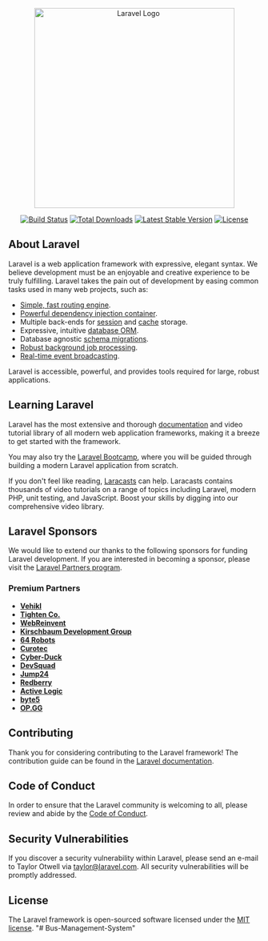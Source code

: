 <p align="center"><a href="https://laravel.com" target="_blank"><img src="https://raw.githubusercontent.com/laravel/art/master/logo-lockup/5%20SVG/2%20CMYK/1%20Full%20Color/laravel-logolockup-cmyk-red.svg" width="400" alt="Laravel Logo"></a></p>

<p align="center">
<a href="https://github.com/laravel/framework/actions"><img src="https://github.com/laravel/framework/workflows/tests/badge.svg" alt="Build Status"></a>
<a href="https://packagist.org/packages/laravel/framework"><img src="https://img.shields.io/packagist/dt/laravel/framework" alt="Total Downloads"></a>
<a href="https://packagist.org/packages/laravel/framework"><img src="https://img.shields.io/packagist/v/laravel/framework" alt="Latest Stable Version"></a>
<a href="https://packagist.org/packages/laravel/framework"><img src="https://img.shields.io/packagist/l/laravel/framework" alt="License"></a>
</p>

## About Laravel

Laravel is a web application framework with expressive, elegant syntax. We believe development must be an enjoyable and creative experience to be truly fulfilling. Laravel takes the pain out of development by easing common tasks used in many web projects, such as:

- [Simple, fast routing engine](https://laravel.com/docs/routing).
- [Powerful dependency injection container](https://laravel.com/docs/container).
- Multiple back-ends for [session](https://laravel.com/docs/session) and [cache](https://laravel.com/docs/cache) storage.
- Expressive, intuitive [database ORM](https://laravel.com/docs/eloquent).
- Database agnostic [schema migrations](https://laravel.com/docs/migrations).
- [Robust background job processing](https://laravel.com/docs/queues).
- [Real-time event broadcasting](https://laravel.com/docs/broadcasting).

Laravel is accessible, powerful, and provides tools required for large, robust applications.

## Learning Laravel

Laravel has the most extensive and thorough [documentation](https://laravel.com/docs) and video tutorial library of all modern web application frameworks, making it a breeze to get started with the framework.

You may also try the [Laravel Bootcamp](https://bootcamp.laravel.com), where you will be guided through building a modern Laravel application from scratch.

If you don't feel like reading, [Laracasts](https://laracasts.com) can help. Laracasts contains thousands of video tutorials on a range of topics including Laravel, modern PHP, unit testing, and JavaScript. Boost your skills by digging into our comprehensive video library.

## Laravel Sponsors

We would like to extend our thanks to the following sponsors for funding Laravel development. If you are interested in becoming a sponsor, please visit the [Laravel Partners program](https://partners.laravel.com).

### Premium Partners

- **[Vehikl](https://vehikl.com/)**
- **[Tighten Co.](https://tighten.co)**
- **[WebReinvent](https://webreinvent.com/)**
- **[Kirschbaum Development Group](https://kirschbaumdevelopment.com)**
- **[64 Robots](https://64robots.com)**
- **[Curotec](https://www.curotec.com/services/technologies/laravel/)**
- **[Cyber-Duck](https://cyber-duck.co.uk)**
- **[DevSquad](https://devsquad.com/hire-laravel-developers)**
- **[Jump24](https://jump24.co.uk)**
- **[Redberry](https://redberry.international/laravel/)**
- **[Active Logic](https://activelogic.com)**
- **[byte5](https://byte5.de)**
- **[OP.GG](https://op.gg)**

## Contributing

Thank you for considering contributing to the Laravel framework! The contribution guide can be found in the [Laravel documentation](https://laravel.com/docs/contributions).

## Code of Conduct

In order to ensure that the Laravel community is welcoming to all, please review and abide by the [Code of Conduct](https://laravel.com/docs/contributions#code-of-conduct).

## Security Vulnerabilities

If you discover a security vulnerability within Laravel, please send an e-mail to Taylor Otwell via [taylor@laravel.com](mailto:taylor@laravel.com). All security vulnerabilities will be promptly addressed.

## License

The Laravel framework is open-sourced software licensed under the [MIT license](https://opensource.org/licenses/MIT).
"# Bus-Management-System" 
